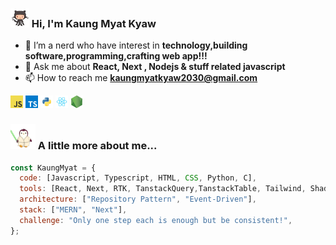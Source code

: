 <h3 align="left"><img src="https://github.com/lwinmoepaing/lwinmoepaing/blob/main/img/gitto.gif" width="30"> Hi, I'm Kaung Myat Kyaw </h3>

- 🤝 I’m a nerd who have interest in **technology,building software,programming,crafting web app!!!**
- 💬 Ask me about **React, Next , Nodejs & stuff related javascript**
- 📫 How to reach me **kaungmyatkyaw2030@gmail.com**

<code><img height="20" src="https://raw.githubusercontent.com/github/explore/80688e429a7d4ef2fca1e82350fe8e3517d3494d/topics/javascript/javascript.png"></code>
<code><img height="20" src="https://raw.githubusercontent.com/github/explore/80688e429a7d4ef2fca1e82350fe8e3517d3494d/topics/typescript/typescript.png"></code>
<code><img height="20" src="https://raw.githubusercontent.com/github/explore/80688e429a7d4ef2fca1e82350fe8e3517d3494d/topics/python/python.png"></code>
<code><img height="20" src="https://raw.githubusercontent.com/github/explore/80688e429a7d4ef2fca1e82350fe8e3517d3494d/topics/react/react.png"></code>
<code><img height="20" src="https://raw.githubusercontent.com/github/explore/80688e429a7d4ef2fca1e82350fe8e3517d3494d/topics/nodejs/nodejs.png"></code>

### <img src="https://github.com/Kaungmyatkyaw2/Kaungmyatkyaw2/blob/main/img/starwar.gif" width="40"> A little more about me...

```javascript
const KaungMyat = {
  code: [Javascript, Typescript, HTML, CSS, Python, C],
  tools: [React, Next, RTK, TanstackQuery,TanstackTable, Tailwind, Shadcn, MUI, Bootstrap,Vercel ],
  architecture: ["Repository Pattern", "Event-Driven"],
  stack: ["MERN", "Next"],
  challenge: "Only one step each is enough but be consistent!",
};
```